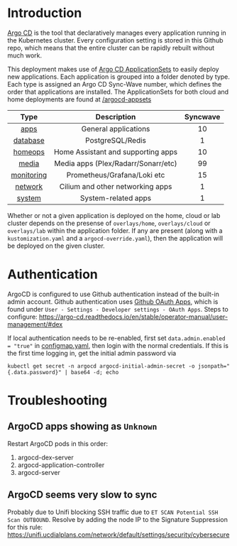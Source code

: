 # Introduction
[Argo CD](https://github.com/argoproj/argo-cd) is the tool that declaratively manages every application running in the Kubernetes cluster. Every configuration setting is stored in this Github repo, which means that the entire cluster can be rapidly rebuilt without much work.

This deployment makes use of [Argo CD ApplicationSets](https://argo-cd.readthedocs.io/en/stable/operator-manual/applicationset/) to easily deploy new applications. Each application is grouped into a folder denoted by type. Each type is assigned an Argo CD Sync-Wave number, which defines the order that applications are installed. The ApplicationSets for both cloud and home deployments are found at [/argocd-appsets](/argocd-appsets)

|     Type    |  Description              |Syncwave| 
|:-----------:|:-------------------------:|:------:|
| [apps](/manifests/apps) | General applications | 10 | 
| [database](/manifests/database) | PostgreSQL/Redis | 1 |
| [homeops](/manifests/homeops) | Home Assistant and supporting apps | 10 |
| [media](/manifests/media) | Media apps (Plex/Radarr/Sonarr/etc) | 99 | 
| [monitoring](/manifests/monitoring) | Prometheus/Grafana/Loki etc | 15 | 
| [network](/manifests/network) | Cilium and other networking apps | 1 |
| [system](/manifests/system) | System-related apps | 1 |

Whether or not a given application is deployed on the home, cloud or lab cluster depends on the presense of `overlays/home`, `overlays/cloud` or `overlays/lab` within the application folder. If any are present (along with a `kustomization.yaml` and a `argocd-override.yaml`), then the application will be deployed on the given cluster.

# Authentication
ArgoCD is configured to use Github authentication instead of the built-in admin account. Github authentication uses [Github OAuth Apps](https://github.com/settings/developers), which is found under `User - Settings - Developer settings - OAuth Apps`. Steps to configure: https://argo-cd.readthedocs.io/en/stable/operator-manual/user-management/#dex

If local authentication needs to be re-enabled, first set `data.admin.enabled = "true"` in [configmap.yaml](/manifests/argocd/configmap.yaml), then login with the normal credentials. If this is the first time logging in, get the initial admin password via
```
kubectl get secret -n argocd argocd-initial-admin-secret -o jsonpath="{.data.password}" | base64 -d; echo
```

# Troubleshooting
## ArgoCD apps showing as `Unknown`
Restart ArgoCD pods in this order:
1. argocd-dex-server
2. argocd-application-controller
3. argocd-server

## ArgoCD seems very slow to sync
Probably due to Unifi blocking SSH traffic due to `ET SCAN Potential SSH Scan OUTBOUND`. Resolve by adding the node IP to the Signature Suppression for this rule: https://unifi.ucdialplans.com/network/default/settings/security/cybersecure